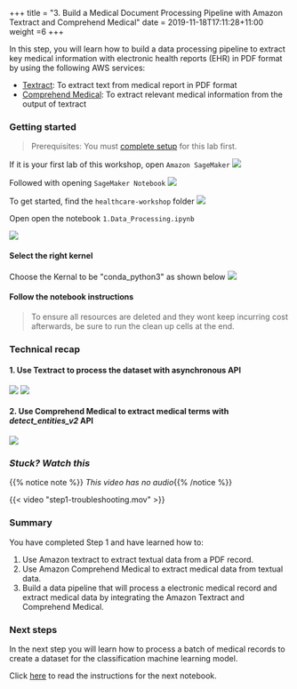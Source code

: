 +++
title = "3. Build a Medical Document Processing Pipeline with Amazon Textract and Comprehend Medical"
date = 2019-11-18T17:11:28+11:00
weight =6
+++

In this step, you will learn how to build a data processing pipeline to extract key medical information with electronic health reports 
(EHR) in PDF format by using the following AWS services:

- [Textract](https://aws.amazon.com/textract/): To extract text from medical report in PDF format
- [Comprehend Medical](https://aws.amazon.com/comprehend/medical/): To extract relevant medical information from the output of textract


### Getting started
> Prerequisites: You must [complete setup](../step0/) for this lab first.

If it is your first lab of this workshop, open `Amazon SageMaker`
![](/images/module-medical-document-processing-and-classification/step0-0-sagemaker.png)

Followed with opening `SageMaker Notebook`
![](/images/module-medical-document-processing-and-classification/step0-0-notebook.png)


To get started, find the `healthcare-workshop` folder
![](/images/module-medical-document-processing-and-classification/step0-0-healthcare.png)


Open open the notebook `1.Data_Processing.ipynb`

![](/images/module-medical-document-processing-and-classification/step1-1.png )


#### Select the right kernel
Choose the Kernal to be "conda_python3" as shown below 
![](/images/module-medical-document-processing-and-classification/step1-2.png )


#### Follow the notebook instructions
> To ensure all resources are deleted and they wont keep incurring cost afterwards, be sure to run the clean up cells at the end.


### Technical recap
#### 1. Use Textract to process the dataset with asynchronous API

![](/images/module-medical-document-processing-and-classification/step1-3.png )
![](/images/module-medical-document-processing-and-classification/step1-4.png )


#### 2. Use Comprehend Medical to extract medical terms with *detect_entities_v2* API
![](/images/module-medical-document-processing-and-classification/step1-5.png )


### *Stuck? Watch this*

{{% notice note %}} 
*This video has no audio*{{% /notice %}}

{{< video "step1-troubleshooting.mov" >}}


### Summary
You have completed Step 1 and have learned how to:
1. Use Amazon textract to extract textual data from a PDF record.
2. Use Amazon Comprehend Medical to extract medical data from textual data.
3. Build a data pipeline that will process a electronic medical record and extract medical data by integrating the Amazon Textract and Comprehend Medical.


### Next steps
In the next step you will learn how to process a batch of medical records to create a 
dataset for the classification machine learning model.

Click [here](../step2/) to read the instructions for the next notebook.
